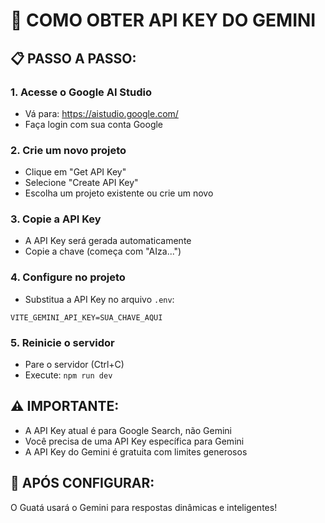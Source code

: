 # 🧠 COMO OBTER API KEY DO GEMINI

## 📋 PASSO A PASSO:

### 1. **Acesse o Google AI Studio**
- Vá para: https://aistudio.google.com/
- Faça login com sua conta Google

### 2. **Crie um novo projeto**
- Clique em "Get API Key"
- Selecione "Create API Key"
- Escolha um projeto existente ou crie um novo

### 3. **Copie a API Key**
- A API Key será gerada automaticamente
- Copie a chave (começa com "AIza...")

### 4. **Configure no projeto**
- Substitua a API Key no arquivo `.env`:
```
VITE_GEMINI_API_KEY=SUA_CHAVE_AQUI
```

### 5. **Reinicie o servidor**
- Pare o servidor (Ctrl+C)
- Execute: `npm run dev`

## ⚠️ IMPORTANTE:
- A API Key atual é para Google Search, não Gemini
- Você precisa de uma API Key específica para Gemini
- A API Key do Gemini é gratuita com limites generosos

## 🔧 APÓS CONFIGURAR:
O Guatá usará o Gemini para respostas dinâmicas e inteligentes!

